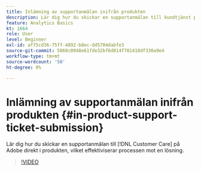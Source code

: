 ```yaml
---
title: Inlämning av supportanmälan inifrån produkten
description: Lär dig hur du skickar en supportanmälan till kundtjänst på Adobe direkt i produkten, vilket effektiviserar processen mot en lösning.
feature: Analytics Basics
kt: 1664
role: User
level: Beginner
exl-id: af75cd36-75ff-4892-b8ec-dd5704dabfe3
source-git-commit: 5860c0948e61fde32bf6d814f701410df330a9e4
workflow-type: tm+mt
source-wordcount: '50'
ht-degree: 0%

---
```


# Inlämning av supportanmälan inifrån produkten {#in-product-support-ticket-submission}

Lär dig hur du skickar en supportanmälan till [!DNL Customer Care] på Adobe direkt i produkten, vilket effektiviserar processen mot en lösning.

>[!VIDEO](https://video.tv.adobe.com/v/23133/?quality=12&learn=on)
